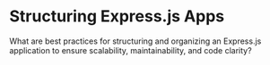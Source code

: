 # Structuring Express.js Apps

What are best practices for structuring and organizing an Express.js application to ensure scalability, maintainability, and code clarity?